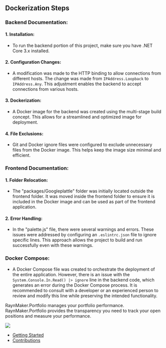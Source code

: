 ## Dockerization Steps

### Backend Documentation:

#### 1. Installation:
- To run the backend portion of this project, make sure you have .NET Core 3.x installed.

#### 2. Configuration Changes:
- A modification was made to the HTTP binding to allow connections from different hosts. The change was made from `IPAddress.Loopback` to `IPAddress.Any`. This adjustment enables the backend to accept connections from various hosts.

#### 3. Dockerization:
- A Docker image for the backend was created using the multi-stage build concept. This allows for a streamlined and optimized image for deployment.

#### 4. File Exclusions:
- Git and Docker ignore files were configured to exclude unnecessary files from the Docker image. This helps keep the image size minimal and efficient.

### Frontend Documentation:

#### 1. Folder Relocation:
- The "packages/Googleplattle" folder was initially located outside the frontend folder. It was moved inside the frontend folder to ensure it is included in the Docker image and can be used as part of the frontend application.

#### 2. Error Handling:
- In the "palette.js" file, there were several warnings and errors. These issues were addressed by configuring an `.eslintrc.json` file to ignore specific lines. This approach allows the project to build and run successfully even with these warnings.

### Docker Compose:
- A Docker Compose file was created to orchestrate the deployment of the entire application. However, there is an issue with the `System.Console.In.Read() |> ignore` line in the backend code, which generates an error during the Docker Compose process. It is recommended to consult with a developer or an experienced person to review and modify this line while preserving the intended functionality.






RaynMaker.Portfolio manages your portfolio performance. 
RaynMaker.Portfolio provides the transparency you need to track your open positions and 
measure your performance.

![](docs/GettingStarted/Overview.png)

- [Getting Started](docs/GettingStarted/ReadMe.md)
- [Contributions](docs/Development.md)

